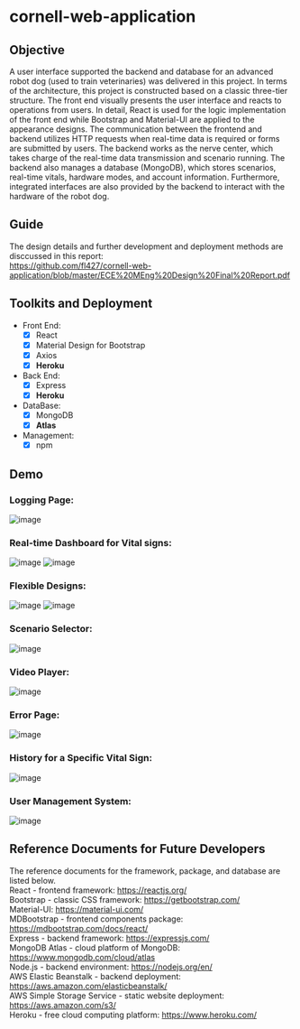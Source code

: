 # cornell-web-application

## Objective

A user interface supported the backend and database for an advanced robot dog (used to train veterinaries) was delivered in this project. In terms of the architecture, this project is constructed based on a classic three-tier structure. The front end visually presents the user interface and reacts to operations from users. In detail, React is used for the logic implementation of the front end while Bootstrap and Material-UI are applied to the appearance designs. The communication between the frontend and backend utilizes HTTP requests when real-time data is required or forms are submitted by users. The backend works as the nerve center, which takes charge of the real-time data transmission and scenario running. The backend also manages a database (MongoDB), which stores scenarios, real-time vitals, hardware modes, and account information. Furthermore, integrated interfaces are also provided by the backend to interact with the hardware of the robot dog. 


## Guide
The design details and further development and deployment methods are disccussed in this report:  
https://github.com/fl427/cornell-web-application/blob/master/ECE%20MEng%20Design%20Final%20Report.pdf

## Toolkits and Deployment

- Front End:
  - [x] React
  - [x] Material Design for Bootstrap
  - [x] Axios
  - [x] **Heroku**
- Back End:
  - [x] Express
  - [x] **Heroku**
- DataBase:
  - [x] MongoDB
  - [x] **Atlas**
- Management:
  - [x] npm

## Demo
### Logging Page:
  ![image](https://github.com/fl427/cornell-web-application/blob/master/Demo/0.jpg)
### Real-time Dashboard for Vital signs:
  ![image](https://github.com/fl427/cornell-web-application/blob/master/Demo/1.jpg)
  ![image](https://github.com/fl427/cornell-web-application/blob/master/Demo/2.jpg)
### Flexible Designs:
  ![image](https://github.com/fl427/cornell-web-application/blob/master/Demo/2-2.jpg)
  ![image](https://github.com/fl427/cornell-web-application/blob/master/Demo/2-3.jpg)
### Scenario Selector:
  ![image](https://github.com/fl427/cornell-web-application/blob/master/Demo/3.jpg)
### Video Player:
  ![image](https://github.com/fl427/cornell-web-application/blob/master/Demo/4.jpg)
### Error Page:
  ![image](https://github.com/fl427/cornell-web-application/blob/master/Demo/5.jpg)
### History for a Specific Vital Sign:
  ![image](https://github.com/fl427/cornell-web-application/blob/master/Demo/6.jpg)
### User Management System:
  ![image](https://github.com/fl427/cornell-web-application/blob/master/Demo/7.jpg)

## Reference Documents for Future Developers
The reference documents for the framework, package, and database are listed below.  
React - frontend framework: https://reactjs.org/  
Bootstrap - classic CSS framework: https://getbootstrap.com/  
Material-UI: https://material-ui.com/  
MDBootstrap - frontend components package: https://mdbootstrap.com/docs/react/  
Express - backend framework: https://expressjs.com/  
MongoDB Atlas - cloud platform of MongoDB: https://www.mongodb.com/cloud/atlas  
Node.js - backend environment: https://nodejs.org/en/  
AWS Elastic Beanstalk - backend deployment: https://aws.amazon.com/elasticbeanstalk/  
AWS Simple Storage Service - static website deployment: https://aws.amazon.com/s3/  
Heroku - free cloud computing platform: https://www.heroku.com/  

